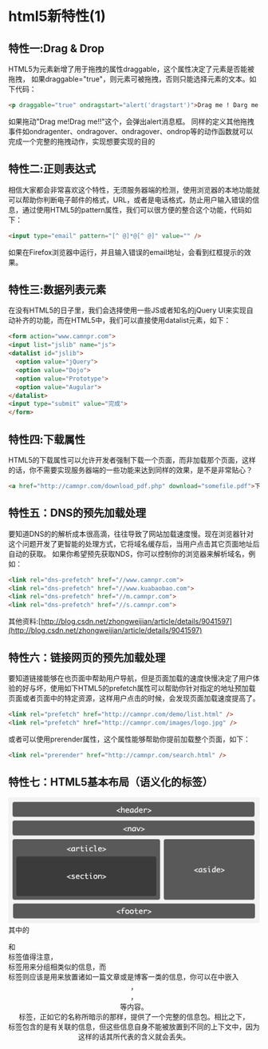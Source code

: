 # html5新特性(1)
## 特性一:Drag & Drop
HTML5为元素新增了用于拖拽的属性draggable，这个属性决定了元素是否能被拖拽， 如果draggable="true"，则元素可被拖拽，否则只能选择元素的文本。如下代码：

```html
<p draggable="true" ondragstart="alert('dragstart')">Drag me ! Darg me!!</p>
```

如果拖动"Drag me!Drag me!!"这个，会弹出alert消息框。 同样的定义其他拖拽事件如ondragenter、ondragover、ondragover、ondrop等的动作函数就可以完成一个完整的拖拽动作，实现想要实现的目的

## 特性二:正则表达式
相信大家都会非常喜欢这个特性，无须服务器端的检测，使用浏览器的本地功能就可以帮助你判断电子邮件的格式，URL，或者是电话格式，防止用户输入错误的信息，通过使用HTML5的pattern属性，我们可以很方便的整合这个功能，代码如下：

```html
<input type="email" pattern="[^ @]*@[^ @]" value="" />
```

如果在Firefox浏览器中运行，并且输入错误的email地址，会看到红框提示的效果。

## 特性三:数据列表元素
在没有HTML5的日子里，我们会选择使用一些JS或者知名的jQuery UI来实现自动补齐的功能，而在HTML5中，我们可以直接使用datalist元素，如下：

```html
<form action="www.camnpr.com">
<input list="jslib" name="js">
<datalist id="jslib">
  <option value="jQuery">
  <option value="Dojo">
  <option value="Prototype">
  <option value="Augular">
</datalist>
<input type="submit" value="完成">
</form>
```

## 特性四:下载属性
HTML5的下载属性可以允许开发者强制下载一个页面，而非加载那个页面，这样的话，你不需要实现服务器端的一些功能来达到同样的效果，是不是非常贴心？

```html
<a href="http://camnpr.com/download_pdf.php" download="somefile.pdf">下载PDF</a>
```

## 特性五：DNS的预先加载处理
要知道DNS的的解析成本很高滴，往往导致了网站加载速度慢。现在浏览器针对这个问题开发了更智能的处理方式，它将域名缓存后，当用户点击其它页面地址后自动的获取。 如果你希望预先获取NDS，你可以控制你的浏览器来解析域名，例如：

```html
<link rel="dns-prefetch" href="//www.camnpr.com">
<link rel="dns-prefetch" href="//www.kuabaobao.com">
<link rel="dns-prefetch" href="//m.camnpr.com">
<link rel="dns-prefetch" href="//s.camnpr.com">
```

其他资料:[http://blog.csdn.net/zhongweijian/article/details/9041597](http://blog.csdn.net/zhongweijian/article/details/9041597)

## 特性六：链接网页的预先加载处理
要知道链接能够在也页面中帮助用户导航，但是页面加载的速度快慢决定了用户体验的好与坏，使用如下HTML5的prefetch属性可以帮助你针对指定的地址预加载页面或者页面中的特定资源，这样用户点击的时候，会发现页面加载速度提高了。

```html
<link rel="prefetch" href="http://camnpr.com/demo/list.html" />
<link rel="prefetch" href="http://camnpr.com/images/logo.jpg" />
```

或者可以使用prerender属性，这个属性能够帮助你提前加载整个页面，如下：

```html
<link rel="prerender" href="http://camnpr.com/search.html" />
```

## 特性七：HTML5基本布局（语义化的标签）
![语义化的标签](../img/day3/201307241445585271.png) 其中的<section>和<article>标签值得注意，<section>标签用来分组相类似的信息，而<article>标签则应该是用来放置诸如一篇文章或是博客一类的信息，你可以在<artile>中嵌入<header>，<section>，<footer>等内容。<article>标签，正如它的名称所暗示的那样，提供了一个完整的信息包。相比之下，<section>标签包含的是有关联的信息，但这些信息自身不能被放置到不同的上下文中，因为这样的话其所代表的含义就会丢失。
